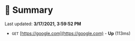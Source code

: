 # 📖 Summary
Last updated: **3/17/2021, 3:59:52 PM**

- `GET` [https://google.com](https://google.com) - **Up** (113ms)
